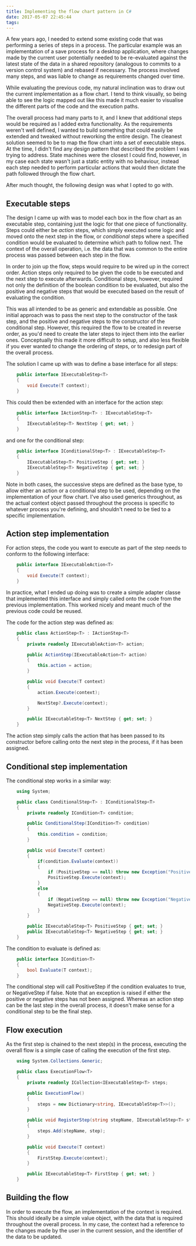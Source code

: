 ```yaml
---
title: Implementing the flow chart pattern in C#
date: 2017-05-07 22:45:44
tags:
---
```


A few years ago, I needed to extend some existing code that was performing a series of steps in a process. The particular example was an implementation of a save process for a desktop application, where changes made by the current user potentially needed to be re-evaluated against the latest state of the data in a shared repository (analogous to commits to a version control system) and rebased if necessary. The process involved many steps, and was liable to change as requirements changed over time.

While evaluating the previous code, my natural inclination was to draw out the current implementation as a flow chart. I tend to think visually, so being able to see the logic mapped out like this made it much easier to visualise the different parts of the code and the execution paths.

The overall process had many parts to it, and I knew that additional steps would be required as I added extra functionality. As the requirements weren't well defined, I wanted to build something that could easily be extended and tweaked without reworking the entire design. The cleanest solution seemed to be to map the flow chart into a set of executable steps. At the time, I didn't find any design pattern that described the problem I was trying to address. State machines were the closest I could find, however, in my case each state wasn't just a static entity with no behaviour, instead each step needed to perform particular actions that would then dictate the path followed through the flow chart.

After much thought, the following design was what I opted to go with.
<!-- more -->

## Executable steps
The design I came up with was to model each box in the flow chart as an executable step, containing just the logic for that one piece of functionality. Steps could either be *action* steps, which simply executed some logic and moved onto the next step in the flow, or *conditional* steps where a specified condition would be evaluated to determine which path to follow next. The context of the overall operation, i.e. the data that was common to the entire process was passed between each step in the flow.

In order to join up the flow, steps would require to be wired up in the correct order. Action steps only required to be given the code to be executed and the next step to execute afterwards. Conditional steps, however, required not only the definition of the boolean condition to be evaluated, but also the positive and negative steps that would be executed based on the result of evaluating the condition.

This was all intended to be as generic and extendable as possible. One initial approach was to pass the next step to the constructor of the task step, and the positive and negative steps to the constructor of the conditional step. However, this required the flow to be created in reverse order, as you'd need to create the later steps to inject them into the earlier ones. Conceptually this made it more difficult to setup, and also less flexible if you ever wanted to change the ordering of steps, or to redesign part of the overall process.

The solution I came up with was to define a base interface for all steps:

````csharp
    public interface IExecutableStep<T>
    {
        void Execute(T context);
    }
````

This could then be extended with an interface for the action step:

````csharp
    public interface IActionStep<T> : IExecutableStep<T>
    {
        IExecutableStep<T> NextStep { get; set; }
    }
````

and one for the conditional step:

````csharp
    public interface IConditionalStep<T> : IExecutableStep<T>
    {
        IExecutableStep<T> PositiveStep { get; set; }
        IExecutableStep<T> NegativeStep { get; set; }
    }
````

Note in both cases, the successive steps are defined as the base type, to allow either an action or a conditional step to be used, depending on the implementation of your flow chart. I've also used generics throughout, as the actual context object passed throughout the process is specific to whatever process you're defining, and shouldn't need to be tied to a specific implementation.


## Action step implementation

For action steps, the code you want to execute as part of the step needs to conform to the following interface:

````csharp
    public interface IExecutableAction<T>
    {
        void Execute(T context);
    }
````

In practice, what I ended up doing was to create a simple adapter classe that implemented this interface and simply called onto the code from the previous implementation. This worked nicely and meant much of the previous code could be reused.

The code for the action step was defined as:

````csharp
    public class ActionStep<T> : IActionStep<T>
    {
        private readonly IExecutableAction<T> action;

        public ActionStep(IExecutableAction<T> action)
        {
            this.action = action;
        }

        public void Execute(T context)
        {
            action.Execute(context);

            NextStep?.Execute(context);
        }

        public IExecutableStep<T> NextStep { get; set; }
    }
````

The action step simply calls the action that has been passed to its constructor before calling onto the next step in the process, if it has been assigned.

## Conditional step implementation

The conditional step works in a similar way:

````csharp
    using System;

    public class ConditionalStep<T> : IConditionalStep<T>
    {
        private readonly ICondition<T> condition;

        public ConditionalStep(ICondition<T> condition)
        {
            this.condition = condition;
        }

        public void Execute(T context)
        {
            if(condition.Evaluate(context))
            {
                if (PositiveStep == null) throw new Exception("PositiveStep is not assigned");
                PositiveStep.Execute(context);
            }
            else
            {
                if (NegativeStep == null) throw new Exception("NegativeStep is not assigned");
                NegativeStep.Execute(context);
            }
        }

        public IExecutableStep<T> PositiveStep { get; set; }
        public IExecutableStep<T> NegativeStep { get; set; }
    }
````

The condition to evaluate is defined as:

````csharp
    public interface ICondition<T>
    {
        bool Evaluate(T context);
    }
````

The conditional step will call PositiveStep if the condition evaluates to true, or NegativeStep if false. Note that an exception is raised if either the positive or negative steps has not been assigned. Whereas an action step can be the last step in the overall process, it doesn't make sense for a conditional step to be the final step.

## Flow execution

As the first step is chained to the next step(s) in the process, executing the overall flow is a simple case of calling the execution of the first step.

````csharp
    using System.Collections.Generic;

    public class ExecutionFlow<T>
    {
        private readonly ICollection<IExecutableStep<T> steps;

        public ExecutionFlow()
        {
            steps = new Dictionary<string, IExecutableStep<T>>();
        }

        public void RegisterStep(string stepName, IExecutableStep<T> step)
        {
            steps.Add(stepName, step);
        }

        public void Execute(T context)
        {
            FirstStep.Execute(context);
        }

        public IExecutableStep<T> FirstStep { get; set; }
    }
`````


## Building the flow

In order to execute the flow, an implementation of the context is required. This should ideally be a simple value object, with the data that is required throughout the overall process. In my case, the context had a reference to the changes made by the user in the current session, and the identifier of the data to be updated.